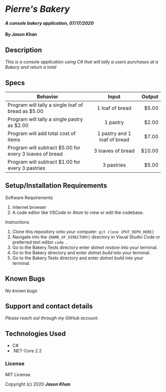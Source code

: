 # _Pierre's Bakery_

#### _A console bakery application, 07/17/2020_

#### By _**Jason Khan**_

## Description

_This is a console application using C# that will tally a users purchases at a Bakery and return a total_

## Specs
| Behavior   |   Input   |  Output |
|----------|:-------------:|------:|
| Program will tally a single loaf of bread as $5.00 | 1 loaf of bread | $5.00 |
| Program will tally a single pastry as $2.00 | 1 pastry | $2.00 |
| Program will add total cost of items | 1 pastry and 1 loaf of bread | $7.00 |
| Program will subtract $5.00 for every 3 loaves of bread | 3 loaves of bread | $10.00 |
| Program will subtract $1.00 for every 3 pastries | 3 pastries | $5.00 |


## Setup/Installation Requirements

Software Requirements
1. Internet browser
2. A code editor like VSCode or Atom to view or edit the codebase.

Instructions
1. Clone this repository onto your computer:
`git clone {PUT_REPO_HERE}`
2. Navigate into the `{NAME_OF_DIRECTORY}` directory in Visual Studio Code or preferred text editor
`code .`
3. Go to the Bakery.Tests directory enter _dotnet restore_ into your terminal. 
4. Go to the Bakery directory and enter _dotnet build_ into your terminal.
5. Go to the Bakery.Tests directory and enter _dotnet build_ into your terminal.

## Known Bugs

_No known bugs_

## Support and contact details

_Please reach out through my GitHub account._

## Technologies Used

* C#
* .NET-Core 2.2

### License

MIT License.

Copyright (c) 2020 **_Jason Khan_**
